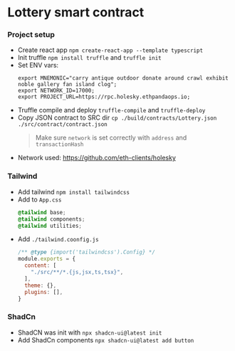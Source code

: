 # Lottery smart contract 

### Project setup

* Create react app `npm create-react-app --template typescript`
* Init truffle `npm install truffle` and `truffle init`
* Set ENV vars:
    ```shell
    export MNEMONIC="carry antique outdoor donate around crawl exhibit noble gallery fan island clog";
    export NETWORK_ID=17000;
    export PROJECT_URL=https://rpc.holesky.ethpandaops.io;
    ```
* Truffle compile and deploy `truffle-compile` and `truffle-deploy`
* Copy JSON contract to SRC dir `cp ./build/contracts/Lottery.json ./src/contract/contract.json`
    > Make sure `network` is set correctly with `address` and `transactionHash`
* Network used: https://github.com/eth-clients/holesky

### Tailwind

* Add tailwind `npm install tailwindcss`
* Add to `App.css`
    ```css
    @tailwind base;
    @tailwind components;
    @tailwind utilities;
    ```
* Add `./tailwind.coonfig.js`
    ```javascript
    /** @type {import('tailwindcss').Config} */
    module.exports = {
      content: [
        "./src/**/*.{js,jsx,ts,tsx}",
      ],
      theme: {},
      plugins: [],
    }
    ```

### ShadCn

* ShadCN was init with `npx shadcn-ui@latest init`
* Add ShadCn components `npx shadcn-ui@latest add button`